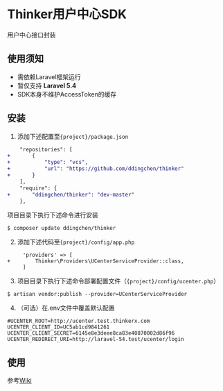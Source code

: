 # Thinker用户中心SDK

用户中心接口封装

## 使用须知

+ 需依赖Laravel框架运行
+ 暂仅支持 **Laravel 5.4**
+ SDK本身不维护AccessToken的缓存

## 安装

1. 添加下述配置至```{project}/package.json```
```diff
    "repositories": [
+       {
+           "type": "vcs",
+           "url": "https://github.com/ddingchen/thinker"
+       }
    ],
    "require": {
+       "ddingchen/thinker": "dev-master"
    },
```

项目目录下执行下述命令进行安装
```
$ composer update ddingchen/thinker
```

2. 添加下述代码至```{project}/config/app.php```
```
     'providers' => [
+        Thinker\Providers\UCenterServiceProvider::class,
     ]
```

3. 项目目录下执行下述命令部署配置文件（```{project}/config/ucenter.php```）
```
$ artisan vendor:publish --provider=UCenterServiceProvider
```

4. （可选）在.env文件中覆盖默认配置
```
#UCENTER_ROOT=http://ucenter.test.thinkerx.com
UCENTER_CLIENT_ID=UC5ab1cd9841261
UCENTER_CLIENT_SECRET=6145e8e3deee8ca83e40870002d86f96
UCENTER_REDIRECT_URI=http://laravel-54.test/ucenter/login
```

## 使用

参考[Wiki](https://github.com/ddingchen/thinker/wiki)
